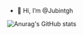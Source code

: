 - 👋 Hi, I’m @Jubintgh
<!-- <p>&nbsp;<img align="center" src="https://github-readme-stats.vercel.app/api?username=jubintgh&show_icons=true&locale=en" alt="jubintgh" /></p> -->
![Anurag's GitHub stats](https://github-readme-stats.vercel.app/api?username=jubintgh&theme=tokyonight&show_icons=true)

<!---
Jubintgh/Jubintgh is a ✨ special ✨ repository because its `README.md` (this file) appears on your GitHub profile.
You can click the Preview link to take a look at your changes.
--->

